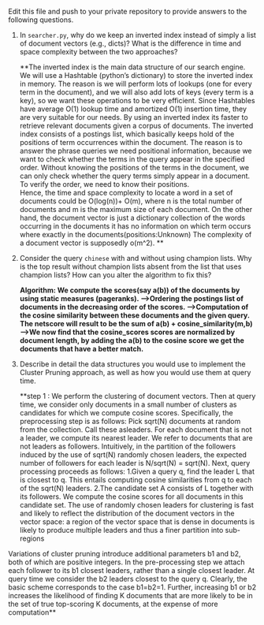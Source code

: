 Edit this file and push to your private repository to provide answers to the following questions.

1. In `searcher.py`, why do we keep an inverted index instead of simply a list
of document vectors (e.g., dicts)? What is the difference in time and space
complexity between the two approaches?

    **The inverted index is the main data structure of our search engine. We will use a Hashtable (python’s dictionary) to store the inverted index in memory. 
The reason is we will perform lots of lookups (one for every term in the document), and we will also add lots of keys (every term is a key), so we want these operations to be very efficient. 
Since Hashtables have average O(1) lookup time and amortized O(1) insertion time, they are very suitable for our needs. By using an inverted index its faster to retrieve relevant documents given a corpus of documents.
The inverted index consists of a postings list, which basically keeps hold of the positions of term occurrences within the document.
The reason is to answer the phrase queries we need positional information, because we want to check whether the terms in the query appear in the specified order. 
Without knowing the positions of the terms in the document, we can only check whether the query terms simply appear in a document. To verify the order, we need to know their positions.  
Hence, the time and space complexity to locate a word in a set of documents could be O(log(n))+ O(m), where n is the total number of documents and m is the maximum size of each document.
On the other hand, the document vector is just a dictionary collection of the words occurring in the documents it has no information on which term occurs where exactly in the documents(positions:Unknown)
The complexity of a document vector is supposedly o(m^2).  **

2. Consider the query `chinese` with and without using champion lists.  Why is
the top result without champion lists absent from the list that uses champion
lists? How can you alter the algorithm to fix this?

    **Algorithm:
We compute the scores(say a(b)) of the documents by using static measures (pageranks).
-->Ordering the postings list of documents in the decreasing order of the scores. 
-->Computation of the cosine similarity between these documents and the given query. The netscore will result to be the sum of a(b) + cosine_similarity(m,b)     
-->We now find that the cosine_scores scores are normalized by document length, by adding the a(b) to the cosine score we get the documents that have a better match.**

3. Describe in detail the data structures you would use to implement the
Cluster Pruning approach, as well as how you would use them at query time.

    **step 1 : We perform the clustering of document vectors. Then at query time, we consider only documents in a small number of clusters as candidates for which we compute cosine scores.
Specifically, the preprocessing step is as follows:
Pick sqrt(N) documents at random from the collection. Call these asleaders.
For each document that is not a leader, we compute its nearest leader.
We refer to documents that are not leaders as followers. Intuitively, in the partition of the followers induced by the use of sqrt(N) randomly chosen leaders, the expected number of followers for each leader is  N/sqrt(N) = sqrt(N). 
Next, query processing proceeds as follows:
1.Given a query q, find the leader L that is closest to q. This entails computing cosine similarities from q to each of the sqrt(N) leaders.
2.The candidate set A consists of L together with its followers. We compute the cosine scores for all documents in this candidate set.
The use of randomly chosen leaders for clustering is fast and likely to reflect the distribution of the document vectors in the vector space: a region of the vector space that is dense in documents is likely to produce multiple leaders and thus a finer partition into sub-regions

Variations of cluster pruning introduce additional parameters b1 and b2, both of which are positive integers. In the pre-processing step we attach each follower to its b1 closest leaders, rather than a single closest leader. At query time we consider the b2 leaders closest to the query q. 
Clearly, the basic scheme corresponds to the case b1=b2=1. Further, increasing b1 or b2 increases the likelihood of finding K documents that are more likely to be in the set of true top-scoring K documents, at the expense of more computation**
